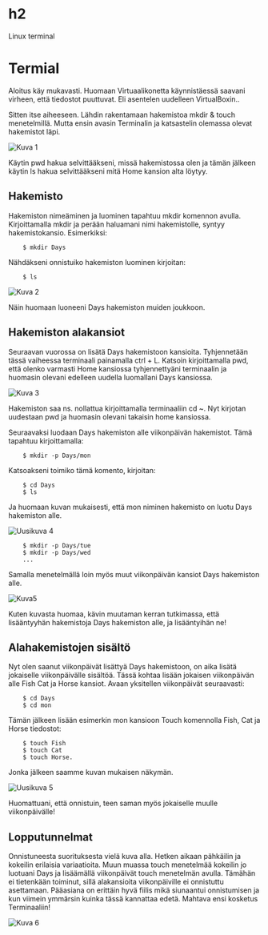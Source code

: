 # h2
Linux terminal

# Termial

Aloitus käy mukavasti. Huomaan Virtuaalikonetta käynnistäessä saavani virheen, että tiedostot puuttuvat. Eli asentelen uudelleen VirtualBoxin..

Sitten itse aiheeseen. Lähdin rakentamaan hakemistoa mkdir & touch menetelmillä. Mutta ensin avasin Terminalin ja katsastelin olemassa olevat hakemistot läpi. 

![Kuva 1](https://user-images.githubusercontent.com/100162043/213856476-d8308e8d-bf2e-4457-9778-a307bf8400a6.jpg)


Käytin pwd hakua selvittääkseni, missä hakemistossa olen ja tämän jälkeen käytin ls hakua selvittääkseni mitä Home kansion alta löytyy. 

## Hakemisto

Hakemiston nimeäminen ja luominen tapahtuu mkdir komennon avulla. Kirjoittamalla mkdir ja perään haluamani nimi hakemistolle, syntyy hakemistokansio. Esimerkiksi:

        $ mkdir Days 
        
Nähdäkseni onnistuiko hakemiston luominen kirjoitan:

        $ ls
        
![Kuva 2](https://user-images.githubusercontent.com/100162043/213856559-f48e3413-12f7-49be-a02d-01b235879d50.jpg)


Näin huomaan luoneeni Days hakemiston muiden joukkoon. 

## Hakemiston alakansiot

Seuraavan vuorossa on lisätä Days hakemistoon kansioita. Tyhjennetään tässä vaiheessa terminaali painamalla ctrl + L. 
Katsoin kirjoittamalla pwd, että olenko varmasti Home kansiossa tyhjennettyäni terminaalin ja huomasin olevani edelleen uudella luomallani Days kansiossa. 

![Kuva 3](https://user-images.githubusercontent.com/100162043/213856614-8b5029f9-236b-4e57-ab58-178f7192f4c5.jpg)


Hakemiston saa ns. nollattua kirjoittamalla terminaaliin cd ~. Nyt kirjotan uudestaan pwd ja huomasin olevani takaisin home kansiossa. 

Seuraavaksi luodaan Days hakemiston alle viikonpäivän hakemistot. Tämä tapahtuu kirjoittamalla: 

        $ mkdir -p Days/mon

Katsoakseni toimiko tämä komento, kirjoitan: 

        $ cd Days
        $ ls
        
Ja huomaan kuvan mukaisesti, että mon niminen hakemisto on luotu Days hakemiston alle. 

![Uusikuva 4](https://user-images.githubusercontent.com/100162043/213856694-ea206993-d4e7-450b-a6d6-524effdc0bb5.jpg)




        $ mkdir -p Days/tue
        $ mkdir -p Days/wed
        ...
        
Samalla menetelmällä loin myös muut viikonpäivän kansiot Days hakemiston alle. 

![Kuva5](https://user-images.githubusercontent.com/100162043/213856975-6b3f1c31-c72c-44b3-a70e-76b5b4ca7e7d.jpg)


Kuten kuvasta huomaa, kävin muutaman kerran tutkimassa, että lisääntyyhän hakemistoja Days hakemiston alle, ja lisääntyihän ne!

## Alahakemistojen sisältö

Nyt olen saanut viikonpäivät lisättyä Days hakemistoon, on aika lisätä jokaiselle viikonpäivälle sisältöä. Tässä kohtaa lisään jokaisen viikonpäivän alle
Fish Cat ja Horse kansiot. Avaan yksitellen viikonpäivät seuraavasti: 

        $ cd Days
        $ cd mon
        
Tämän jälkeen lisään esimerkin mon kansioon Touch komennolla Fish, Cat ja Horse tiedostot: 

        $ touch Fish
        $ touch Cat
        $ touch Horse.
        
Jonka jälkeen saamme kuvan mukaisen näkymän. 

![Uusikuva 5](https://user-images.githubusercontent.com/100162043/213857118-7bb0ba04-5537-4ca3-9820-85c002bb021e.jpg)


Huomattuani, että onnistuin, teen saman myös jokaiselle muulle viikonpäivälle!

## Lopputunnelmat

Onnistuneesta suorituksesta vielä kuva alla. Hetken aikaan pähkäilin ja kokeilin erilaisia variaatioita. Muun muassa touch menetelmää kokeilin jo luotuani Days
ja lisäämällä viikonpäivät touch menetelmän avulla. Tämähän ei tietenkään toiminut, sillä alakansioita viikonpäiville ei onnistuttu asettamaan. Pääasiana on 
erittäin hyvä fiilis mikä siunaantui onnistumisen ja kun viimein ymmärsin kuinka tässä kannattaa edetä. Mahtava ensi kosketus Terminaaliin!

![Kuva 6](https://user-images.githubusercontent.com/100162043/213857212-7480a6da-dafc-4179-a321-5f3af2059e3a.jpg)

       

